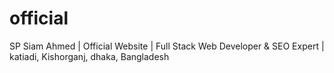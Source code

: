 # official
SP Siam Ahmed | Official Website | Full Stack Web Developer &amp; SEO Expert | katiadi, Kishorganj,  dhaka, Bangladesh 
